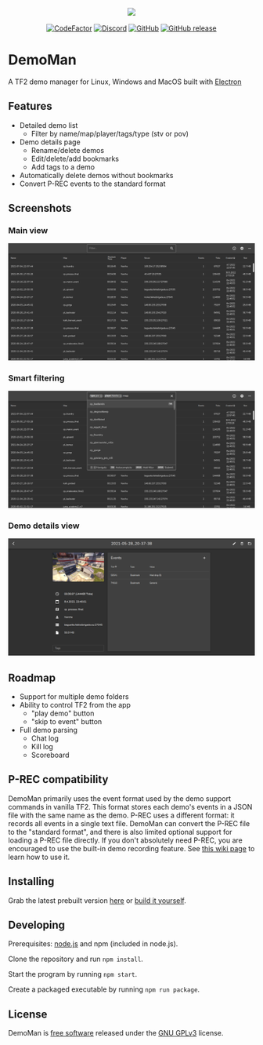<p align="center">
  <img src="https://raw.githubusercontent.com/narcha/demoman/main/githubassets/Banner.png"
       height="200">
</p>
<p align="center">
  <a href="https://www.codefactor.io/repository/github/narcha/demoman" alt="CodeFactor">
    <img alt="CodeFactor" src="https://img.shields.io/codefactor/grade/github/narcha/demoman?style=for-the-badge"></a>
  <a href="https://discord.gg/GduKxhYFhR">
    <img alt="Discord" src="https://img.shields.io/discord/966262251944292372?style=for-the-badge"></a>
  <a href="https://github.com/Narcha/DemoMan/blob/main/LICENSE.txt">
    <img alt="GitHub" src="https://img.shields.io/github/license/Narcha/Demoman?style=for-the-badge"></a>
  <a href="https://github.com/Narcha/DemoMan/releases/latest">
    <img alt="GitHub release" src="https://img.shields.io/github/v/release/narcha/demoman?include_prereleases&style=for-the-badge"></a>
</p>

# DemoMan

A TF2 demo manager for Linux, Windows and MacOS built with [Electron](https://www.electronjs.org/)

## Features

- Detailed demo list
  - Filter by name/map/player/tags/type (stv or pov)
- Demo details page
  - Rename/delete demos
  - Edit/delete/add bookmarks
  - Add tags to a demo
- Automatically delete demos without bookmarks
- Convert P-REC events to the standard format

## Screenshots

### Main view

![Main view](/githubassets/screenshots/main.png)

### Smart filtering

![Smart filtering](/githubassets/screenshots/filter.png)

### Demo details view

![Demo details view](/githubassets/screenshots/details.png)

## Roadmap

- Support for multiple demo folders
- Ability to control TF2 from the app
  - "play demo" button
  - "skip to event" button
- Full demo parsing
  - Chat log
  - Kill log
  - Scoreboard

## P-REC compatibility

DemoMan primarily uses the event format used by the demo support commands in vanilla TF2.
This format stores each demo's events in a JSON file with the same name as the demo.
P-REC uses a different format: it records all events in a single text file.
DemoMan can convert the P-REC file to the "standard format", and there is also
limited optional support for loading a P-REC file directly. If you don't absolutely need P-REC,
you are encouraged to use the built-in demo recording feature.
See [this wiki page](https://github.com/Narcha/DemoMan/wiki/Setting-up-demo-recording) to learn how to use it.

## Installing

Grab the latest prebuilt version [here](https://github.com/Narcha/DemoMan/releases) or [build it yourself](#Developing).

## Developing

Prerequisites: [node.js](https://nodejs.org/en/download/) and npm (included in node.js).

Clone the repository and run `npm install`.

Start the program by running `npm start`.

Create a packaged executable by running `npm run package`.

## License

DemoMan is [free software](https://www.gnu.org/philosophy/free-sw.html) released under the [GNU GPLv3](LICENSE) license.
